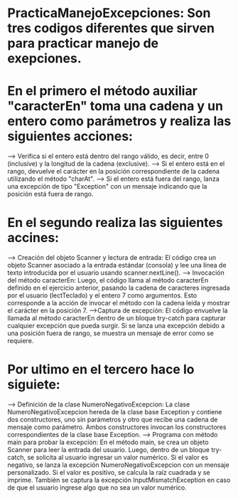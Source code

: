 # PracticaManejoExcepciones: Son tres codigos diferentes que sirven para practicar manejo de exepciones.

# En el primero el método auxiliar "caracterEn" toma una cadena y un entero como parámetros y realiza las siguientes acciones:

--> Verifica si el entero está dentro del rango válido, es decir, entre 0 (inclusive) y la longitud de la cadena (exclusive).
--> Si el entero está en el rango, devuelve el carácter en la posición correspondiente de la cadena utilizando el método "charAt".
--> Si el entero está fuera del rango, lanza una excepción de tipo "Exception" con un mensaje indicando que la posición está fuera de rango.

# En el segundo realiza las siguientes accines:

--> Creación del objeto Scanner y lectura de entrada: El código crea un objeto Scanner asociado a la entrada estándar (consola) y lee una línea de texto introducida por el usuario usando scanner.nextLine().
--> Invocación del método caracterEn: Luego, el código llama al método caracterEn definido en el ejercicio anterior, pasando la cadena de caracteres ingresada por el usuario (lectTeclado) y el entero 7 como argumentos. Esto corresponde a la acción de invocar el método con la cadena leída y mostrar el carácter en la posición 7.
-->Captura de excepción: El código envuelve la llamada al método caracterEn dentro de un bloque try-catch para capturar cualquier excepción que pueda surgir. Si se lanza una excepción debido a una posición fuera de rango, se muestra un mensaje de error como se requiere.

# Por ultimo en el tercero hace lo siguiete:

--> Definición de la clase NumeroNegativoExcepcion: La clase NumeroNegativoExcepcion hereda de la clase base Exception y contiene dos constructores, uno sin parámetros y otro que recibe una cadena de mensaje como parámetro. Ambos constructores invocan los constructores correspondientes de la clase base Exception.
--> Programa con método main para probar la excepción: En el método main, se crea un objeto Scanner para leer la entrada del usuario. Luego, dentro de un bloque try-catch, se solicita al usuario ingresar un valor numérico. Si el valor es negativo, se lanza la excepción NumeroNegativoExcepcion con un mensaje personalizado. Si el valor es positivo, se calcula la raíz cuadrada y se imprime. También se captura la excepción InputMismatchException en caso de que el usuario ingrese algo que no sea un valor numérico.
